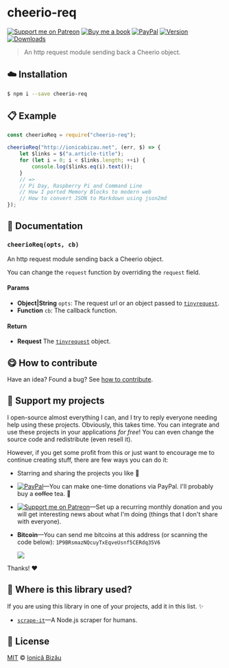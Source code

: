 
# cheerio-req

 [![Support me on Patreon][badge_patreon]][patreon] [![Buy me a book][badge_amazon]][amazon] [![PayPal][badge_paypal_donate]][paypal-donations] [![Version](https://img.shields.io/npm/v/cheerio-req.svg)](https://www.npmjs.com/package/cheerio-req) [![Downloads](https://img.shields.io/npm/dt/cheerio-req.svg)](https://www.npmjs.com/package/cheerio-req)

> An http request module sending back a Cheerio object.

## :cloud: Installation

```sh
$ npm i --save cheerio-req
```


## :clipboard: Example



```js
const cheerioReq = require("cheerio-req");

cheerioReq("http://ionicabizau.net", (err, $) => {
    let $links = $("a.article-title");
    for (let i = 0; i < $links.length; ++i) {
        console.log($links.eq(i).text());
    }
    // =>
    // Pi Day, Raspberry Pi and Command Line
    // How I ported Memory Blocks to modern web
    // How to convert JSON to Markdown using json2md
});
```

## :memo: Documentation


### `cheerioReq(opts, cb)`
An http request module sending back a Cheerio object.

You can change the `request` function by overriding the `request` field.

#### Params
- **Object|String** `opts`: The request url or an object passed to [`tinyrequest`](https://github.com/IonicaBizau/tinyreq).
- **Function** `cb`: The callback function.

#### Return
- **Request** The [`tinyrequest`](https://github.com/IonicaBizau/tinyreq) object.



## :yum: How to contribute
Have an idea? Found a bug? See [how to contribute][contributing].


## :sparkling_heart: Support my projects

I open-source almost everything I can, and I try to reply everyone needing help using these projects. Obviously,
this takes time. You can integrate and use these projects in your applications *for free*! You can even change the source code and redistribute (even resell it).

However, if you get some profit from this or just want to encourage me to continue creating stuff, there are few ways you can do it:

 - Starring and sharing the projects you like :rocket:
 - [![PayPal][badge_paypal]][paypal-donations]—You can make one-time donations via PayPal. I'll probably buy a ~~coffee~~ tea. :tea:
 - [![Support me on Patreon][badge_patreon]][patreon]—Set up a recurring monthly donation and you will get interesting news about what I'm doing (things that I don't share with everyone).
 - **Bitcoin**—You can send me bitcoins at this address (or scanning the code below): `1P9BRsmazNQcuyTxEqveUsnf5CERdq35V6`

    ![](https://i.imgur.com/z6OQI95.png)

Thanks! :heart:


## :dizzy: Where is this library used?
If you are using this library in one of your projects, add it in this list. :sparkles:


 - [`scrape-it`](https://github.com/IonicaBizau/scrape-it#readme)—A Node.js scraper for humans.

## :scroll: License

[MIT][license] © [Ionică Bizău][website]

[badge_patreon]: http://ionicabizau.github.io/badges/patreon.svg
[badge_amazon]: http://ionicabizau.github.io/badges/amazon.svg
[badge_paypal]: http://ionicabizau.github.io/badges/paypal.svg
[badge_paypal_donate]: http://ionicabizau.github.io/badges/paypal_donate.svg
[patreon]: https://www.patreon.com/ionicabizau
[amazon]: http://amzn.eu/hRo9sIZ
[paypal-donations]: https://www.paypal.com/cgi-bin/webscr?cmd=_s-xclick&hosted_button_id=RVXDDLKKLQRJW
[donate-now]: http://i.imgur.com/6cMbHOC.png

[license]: http://showalicense.com/?fullname=Ionic%C4%83%20Biz%C4%83u%20%3Cbizauionica%40gmail.com%3E%20(https%3A%2F%2Fionicabizau.net)&year=2016#license-mit
[website]: https://ionicabizau.net
[contributing]: /CONTRIBUTING.md
[docs]: /DOCUMENTATION.md
